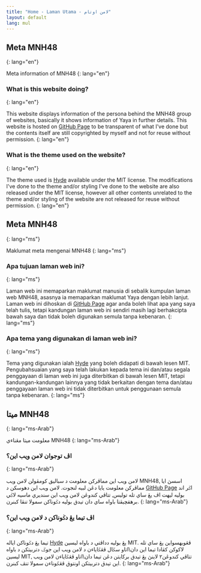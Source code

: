 ```yaml
---
title: "Home - Laman Utama - لامن اوتام"
layout: default
lang: mul
---
```


## Meta MNH48
{: lang="en"}

Meta information of MNH48
{: lang="en"}

### What is this website doing?
{: lang="en"}

This website displays information of the persona behind the MNH48 group of websites, basically it shows information of Yaya in further details. This website is hosted on [GitHub Page](https://github.com/MuhdNurHidayat/meta.mnh48.moe) to be transparent of what I've done but the contents itself are still copyrighted by myself and not for reuse without permission.
{: lang="en"}

### What is the theme used on the website?
{: lang="en"}

The theme used is [Hyde](https://github.com/poole/hyde) available under the MIT license. The modifications I've done to the theme and/or styling I've done to the website are also released under the MIT license, however all other contents unrelated to the theme and/or styling of the website are not released for reuse without permission.
{: lang="en"}

## Meta MNH48
{: lang="ms"}

Maklumat meta mengenai MNH48
{: lang="ms"}

### Apa tujuan laman web ini?
{: lang="ms"}

Laman web ini memaparkan maklumat manusia di sebalik kumpulan laman web MNH48, asasnya ia memaparkan maklumat Yaya dengan lebih lanjut. Laman web ini dihoskan di [GitHub Page](https://github.com/MuhdNurHidayat/meta.mnh48.moe) agar anda boleh lihat apa yang saya telah tulis, tetapi kandungan laman web ini sendiri masih lagi berhakcipta bawah saya dan tidak boleh digunakan semula tanpa kebenaran.
{: lang="ms"}

### Apa tema yang digunakan di laman web ini?
{: lang="ms"}

Tema yang digunakan ialah [Hyde](https://github.com/poole/hyde) yang boleh didapati di bawah lesen MIT. Pengubahsuaian yang saya telah lakukan kepada tema ini dan/atau segala penggayaan di laman web ini juga diterbitkan di bawah lesen MIT, tetapi kandungan-kandungan lainnya yang tidak berkaitan dengan tema dan/atau penggayaan laman web ini tidak diterbitkan untuk penggunaan semula tanpa kebenaran.
{: lang="ms"}

## ميتا MNH48
{: lang="ms-Arab"}

معلومت ميتا مڠناءي MNH48
{: lang="ms-Arab"}

### اڤ توجوان لامن ويب اين؟
{: lang="ms-Arab"}

لامن ويب اين مماڤرکن معلومت د سباليق کومڤولن لامن ويب MNH48⹁ اسسڽ ايا مماڤرکن معلومت يايا دڠن لبيه لنجوت. لامن ويب اين دهوسکن د [GitHub Page](https://github.com/MuhdNurHidayat/meta.mnh48.moe) اݢر اند بوليه ليهت اڤ يڠ ساي تله توليس⹁ تتاڤي کندوڠن لامن ويب اين سنديري ماسيه لاݢي برهقچيڤتا باواه ساي دان تيدق بوليه دݢوناکن سمولا تنڤا کبنرن.
{: lang="ms-Arab"}

### اڤ تيما يڠ دݢوناکن د لامن ويب اين؟
{: lang="ms-Arab"}

تيما يڠ دݢوناکن اياله [Hyde](https://github.com/poole/hyde) يڠ بوليه دداڤتي د باواه ليسين MIT. ڤڠوبهسواين يڠ ساي تله لاکوکن کڤادا تيما اين دان\اتاو سݢال ڤڠݢاياءن د لامن ويب اين جوݢ دتربيتکن د باواه ليسين  MIT⹁ تتاڤي کندوڠن٢ لاينڽ يڠ تيدق برکايتن دڠن تيما دان\اتاو ڤڠݢاياءن لامن ويب اين تيدق دتربيتکن اونتوق ڤڠݢوناءن سمولا تنڤ کبنرن.
{: lang="ms-Arab"}
